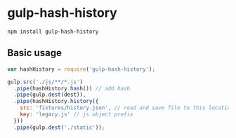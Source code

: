 # gulp-hash-history

`npm install gulp-hash-history`

## Basic usage

```javascript
var hashHistory = require('gulp-hash-history');

gulp.src('./js/**/*.js')
  .pipe(hashHistory.hash()) // add hash
  .pipe(gulp.dest(dest)),
  .pipe(hashHistory.history({
    src: 'fixtures/history.json', // read and save file to this location
    key: 'legacy.js' // js object prefix
  }))
  .pipe(gulp.dest('./static'));

```